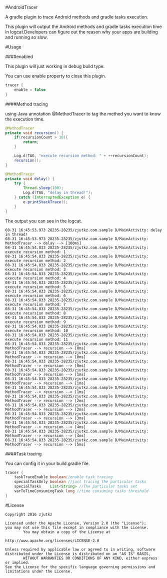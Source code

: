 #AndroidTracer

A gradle plugin to trace Android methods and gradle tasks execution.

This plugin will output the Android methods and gradle tasks execution time in logcat.Developers can figure out the reason why your apps are building and running so slow.



#Usage

####enabled

This plugin will just working in debug build type.

You can use enable property to close this plugin.

```groovy
tracer {
    enable = false
}
```

####Method tracing

using Java annotation @MethodTracer to tag the method you want to know the execution time.

```java
@MethodTracer
private void recursion() {
    if(recursionCount > 10){
        return;
    }

    Log.d(TAG, "execute recursion method: " + ++recursionCount);
    recursion();
}

@MethodTracer
private void delay() {
    try {
        Thread.sleep(100);
        Log.d(TAG, "delay in thread!");
    } catch (InterruptedException e) {
        e.printStackTrace();
    }
}
```

The output you can see in the logcat.

```
08-31 16:45:53.973 28235-28235/zjutkz.com.sample D/MainActivity: delay in thread!
08-31 16:45:53.973 28235-28235/zjutkz.com.sample D/MainActivity: MethodTracer --> delay --> [100ms]
08-31 16:45:54.833 28235-28235/zjutkz.com.sample D/MainActivity: execute recursion method: 1
08-31 16:45:54.833 28235-28235/zjutkz.com.sample D/MainActivity: execute recursion method: 2
08-31 16:45:54.833 28235-28235/zjutkz.com.sample D/MainActivity: execute recursion method: 3
08-31 16:45:54.833 28235-28235/zjutkz.com.sample D/MainActivity: execute recursion method: 4
08-31 16:45:54.833 28235-28235/zjutkz.com.sample D/MainActivity: execute recursion method: 5
08-31 16:45:54.833 28235-28235/zjutkz.com.sample D/MainActivity: execute recursion method: 6
08-31 16:45:54.833 28235-28235/zjutkz.com.sample D/MainActivity: execute recursion method: 7
08-31 16:45:54.833 28235-28235/zjutkz.com.sample D/MainActivity: execute recursion method: 8
08-31 16:45:54.833 28235-28235/zjutkz.com.sample D/MainActivity: execute recursion method: 9
08-31 16:45:54.833 28235-28235/zjutkz.com.sample D/MainActivity: execute recursion method: 10
08-31 16:45:54.833 28235-28235/zjutkz.com.sample D/MainActivity: execute recursion method: 11
08-31 16:45:54.833 28235-28235/zjutkz.com.sample D/MainActivity: MethodTracer --> recursion --> [0ms]
08-31 16:45:54.833 28235-28235/zjutkz.com.sample D/MainActivity: MethodTracer --> recursion --> [0ms]
08-31 16:45:54.833 28235-28235/zjutkz.com.sample D/MainActivity: MethodTracer --> recursion --> [0ms]
08-31 16:45:54.833 28235-28235/zjutkz.com.sample D/MainActivity: MethodTracer --> recursion --> [1ms]
08-31 16:45:54.833 28235-28235/zjutkz.com.sample D/MainActivity: MethodTracer --> recursion --> [1ms]
08-31 16:45:54.833 28235-28235/zjutkz.com.sample D/MainActivity: MethodTracer --> recursion --> [1ms]
08-31 16:45:54.833 28235-28235/zjutkz.com.sample D/MainActivity: MethodTracer --> recursion --> [2ms]
08-31 16:45:54.833 28235-28235/zjutkz.com.sample D/MainActivity: MethodTracer --> recursion --> [2ms]
08-31 16:45:54.833 28235-28235/zjutkz.com.sample D/MainActivity: MethodTracer --> recursion --> [3ms]
08-31 16:45:54.833 28235-28235/zjutkz.com.sample D/MainActivity: MethodTracer --> recursion --> [4ms]
08-31 16:45:54.833 28235-28235/zjutkz.com.sample D/MainActivity: MethodTracer --> recursion --> [4ms]
08-31 16:45:54.833 28235-28235/zjutkz.com.sample D/MainActivity: MethodTracer --> recursion --> [5ms]
```

####Task tracing

You can config it in your build.gradle file.

```groovy
tracer {
    taskTraceEnable boolean//enable task tracing
    specialTaskOnly boolean //just tracing the particular tasks
    specialTasks    List<String> //The particular tasks set
    varToTimeConsumingTask long //time consuming tasks threshold
}
```



#License

```
Copyright 2016 zjutkz

Licensed under the Apache License, Version 2.0 (the "License");
you may not use this file except in compliance with the License.
        You may obtain a copy of the License at

http://www.apache.org/licenses/LICENSE-2.0

Unless required by applicable law or agreed to in writing, software
distributed under the License is distributed on an "AS IS" BASIS,
        WITHOUT WARRANTIES OR CONDITIONS OF ANY KIND, either express or implied.
See the License for the specific language governing permissions and
limitations under the License.
```





